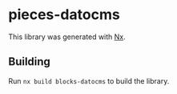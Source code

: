 # pieces-datocms

This library was generated with [Nx](https://nx.dev).

## Building

Run `nx build blocks-datocms` to build the library.
